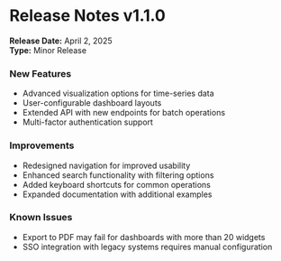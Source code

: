 # Release Notes v1.1.0

**Release Date:** April 2, 2025  
**Type:** Minor Release

### New Features

- Advanced visualization options for time-series data
- User-configurable dashboard layouts
- Extended API with new endpoints for batch operations
- Multi-factor authentication support

### Improvements

- Redesigned navigation for improved usability
- Enhanced search functionality with filtering options
- Added keyboard shortcuts for common operations
- Expanded documentation with additional examples

### Known Issues

- Export to PDF may fail for dashboards with more than 20 widgets
- SSO integration with legacy systems requires manual configuration